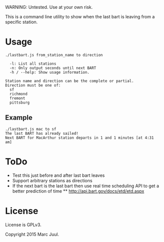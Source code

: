 
WARNING: Untested. Use at your own risk.

This is a command line utility to show when the last bart is leaving from a specific station.

# Usage

```
./lastbart.js from_station_name to direction

  -l: List all stations
  -n: Only output seconds until next BART
  -h / --help: Show usage information.

Station name and direction can be the complete or partial.
Direction must be one of:
  sf
  richmond
  fremont
  pittsburg
```

## Example

```
./lastbart.js mac to sf
The last BART has already sailed!
Next BART for MacArthur station departs in 1 and 1 minutes [at 4:31 am]
```

# ToDo

* Test this just before and after last bart leaves
* Support arbitrary stations as directions
* If the next bart is the last bart then use real time scheduling API to get a better prediction of time
** http://api.bart.gov/docs/etd/etd.aspx

# License

License is GPLv3.

Copyright 2015 Marc Juul.

